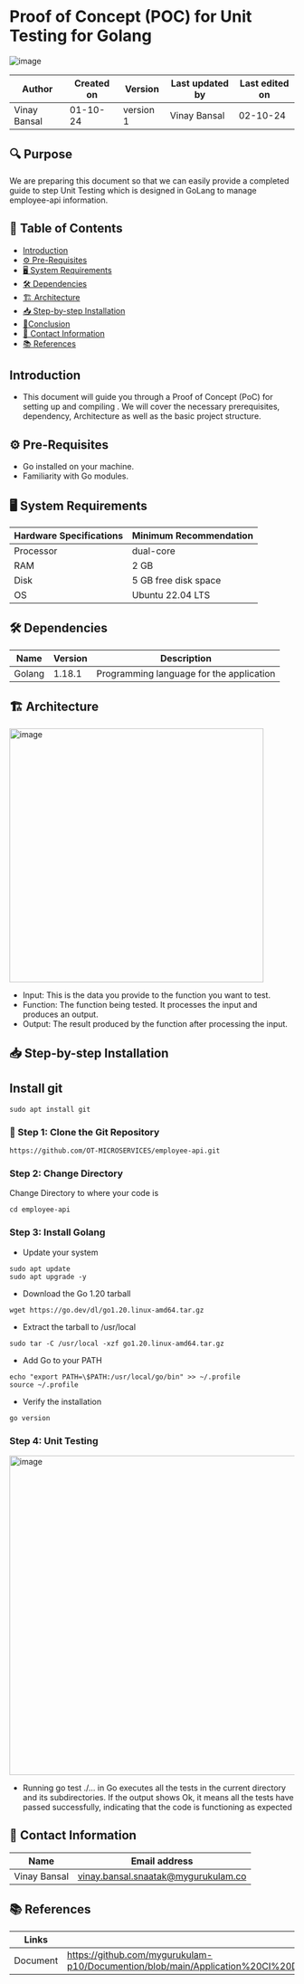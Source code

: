 #  Proof of Concept (POC) for Unit Testing for Golang
![image](https://github.com/user-attachments/assets/2cc227ca-7629-47af-811b-624b25ba6e9c)

  | Author        | Created on | Version | Last updated by | Last edited on |
  |-------------|---------|-------------|-------------|---------|
  | Vinay Bansal | 01-10-24 | version 1 | Vinay Bansal | 02-10-24 |

## 🔍 Purpose
We are preparing this document so that we can easily provide a completed guide to step Unit Testing which is designed in GoLang to manage employee-api information.

  
## 📑 Table of Contents
- [Introduction](#introduction)
- [⚙️ Pre-Requisites](#-pre-requisites)
- [🖥️ System Requirements](#-system-requirements)
- [🛠️ Dependencies](#-dependencies)
- [🏗️ Architecture](#-architecture)
- [📥 Step-by-step Installation](#-step-by-step-installation)
- [📝Conclusion](#conclusion)
- [📧 Contact Information ](#-contact-information )
- [📚 References](#-references )


## Introduction 
* This document will guide you through a Proof of Concept (PoC) for setting up and compiling . We will cover the necessary prerequisites, dependency, Architecture as well as the basic project structure.

## ⚙ Pre-Requisites

- Go installed on your machine.
- Familiarity with Go modules.

## 🖥 System Requirements
| Hardware Specifications | Minimum Recommendation  |
|--------------------------|------------------------|
| Processor                | dual-core              |
| RAM                      | 2 GB                    |
| Disk                     |5 GB free disk space                  |
| OS                       | Ubuntu 22.04 LTS         |


## 🛠 Dependencies

| Name     | Version | Description                              |
|----------|---------|------------------------------------------|
| Golang   | 1.18.1  | Programming language for the application |


## 🏗 Architecture
<img width="449" alt="image" src="https://github.com/user-attachments/assets/577e4cbf-9235-48cc-8fec-51bcccd41dd1">

- Input: This is the data you provide to the function you want to test.
- Function: The function being tested. It processes the input and produces an output.
- Output: The result produced by the function after processing the input.

## 📥 Step-by-step Installation

## Install git
```
sudo apt install git
```
### 📂 Step 1: Clone the Git Repository
```
https://github.com/OT-MICROSERVICES/employee-api.git
```

### Step 2: Change Directory
Change Directory to where your code is
```
cd employee-api
```
### Step 3: Install Golang

- Update your system
```
sudo apt update
sudo apt upgrade -y
```

- Download the Go 1.20 tarball
```
wget https://go.dev/dl/go1.20.linux-amd64.tar.gz
```

- Extract the tarball to /usr/local
```
sudo tar -C /usr/local -xzf go1.20.linux-amd64.tar.gz
```

- Add Go to your PATH
```
echo "export PATH=\$PATH:/usr/local/go/bin" >> ~/.profile
source ~/.profile
```

- Verify the installation
```
go version
```


### Step 4: Unit Testing
<img width="565" alt="image" src="https://github.com/user-attachments/assets/1ce2e032-3447-492d-ab8c-1bf9e2956abb">

- Running go test ./... in Go executes all the tests in the current directory and its subdirectories. If the output shows Ok, it means all the tests have passed successfully, indicating that the code is functioning as expected

##  📧 Contact Information
| Name | Email address|
|------|---------------------|
| Vinay Bansal | vinay.bansal.snaatak@mygurukulam.co |

## 📚 References
| Links | Descriptions|
|------|---------------------|
| Document|https://github.com/mygurukulam-p10/Documention/blob/main/Application%20CI%20Design/GoLang%20CI%20Checks/Unit%20Testing%20Doc/readme.md|

